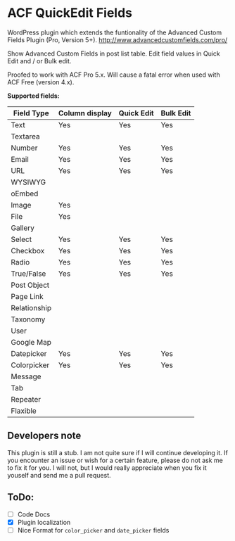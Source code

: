 ACF QuickEdit Fields
====================

WordPress plugin which extends the funtionality of the Advanced Custom Fields Plugin (Pro, Version 5+).
http://www.advancedcustomfields.com/pro/

Show Advanced Custom Fields in post list table.
Edit field values in Quick Edit and / or Bulk edit.

Proofed to work with ACF Pro 5.x.
Will cause a fatal error when used with ACF Free (version 4.x).

**Supported fields:**

| Field Type   | Column display | Quick Edit | Bulk Edit |
|--------------|----------------|------------|-----------|
| Text         | Yes            | Yes        | Yes       |
| Textarea     |                |            |           |
| Number       | Yes            | Yes        | Yes       |
| Email        | Yes            | Yes        | Yes       |
| URL          | Yes            | Yes        | Yes       |
| WYSIWYG      |                |            |           |
| oEmbed       |                |            |           |
| Image        | Yes            |            |           |
| File         | Yes            |            |           |
| Gallery      |                |            |           |
| Select       | Yes            | Yes        | Yes       |
| Checkbox     | Yes            | Yes        | Yes       |
| Radio        | Yes            | Yes        | Yes       |
| True/False   | Yes            | Yes        | Yes       |
| Post Object  |                |            |           |
| Page Link    |                |            |           |
| Relationship |                |            |           |
| Taxonomy     |                |            |           |
| User         |                |            |           |
| Google Map   |                |            |           |
| Datepicker   | Yes            | Yes        | Yes       |
| Colorpicker  | Yes            | Yes        | Yes       |
| Message      |                |            |           |
| Tab          |                |            |           |
| Repeater     |                |            |           |
| Flaxible     |                |            |           |

Developers note
---------------
This plugin is still a stub. I am not quite sure if I will continue developing it.
If you encounter an issue or wish for a certain feature, please do not ask me to 
fix it for you. I will not, but I would really appreciate when you fix it youself 
and send me a pull request.

ToDo:
-----
 - [ ] Code Docs
 - [x] Plugin localization
 - [ ] Nice Format for `color_picker` and `date_picker` fields
